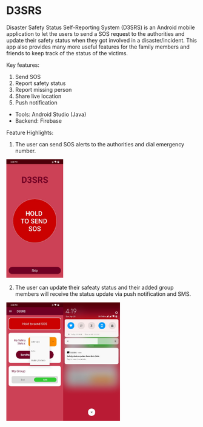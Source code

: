 # D3SRS
Disaster Safety Status Self-Reporting System (D3SRS) is an Android mobile application to let the users to send a SOS request to the authorities and update their safety status when they got involved in a disaster/incident. This app also provides many more useful features for the family members and friends to keep track of the status of the victims.

Key features:
1. Send SOS
2. Report safety status
3. Report missing person
4. Share live location
5. Push notification


- Tools: Android Studio (Java)
- Backend: Firebase

Feature Highlights:


1. The user can send SOS alerts to the authorities and dial emergency number.

<img src="https://github.com/Skai2104/D3SRS/blob/master/Screenshots/start_screen.jpg" width="150">

2. The user can update their safeaty status and their added group members will receive the status update via push notification and SMS.

<img src="https://github.com/Skai2104/D3SRS/blob/master/Screenshots/safety_status.jpg" width="150"><img src="https://github.com/Skai2104/D3SRS/blob/master/Screenshots/status_notification.jpg" width="150">
